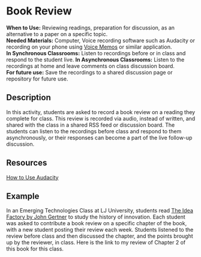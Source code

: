 # Book Review
**When to Use:** Reviewing readings, preparation for discussion, as an alternative to a paper on a specific topic.  
**Needed Materials:** Computer, Voice recording software such as Audacity or recording on your phone using [Voice Memos](https://support.apple.com/en-us/HT206775) or similar application.  
**In Synchronous Classrooms:** Listen to recordings before or in class and respond to the student live. 
**In Asynchronous Classrooms:** Listen to the recordings at home and leave comments on class discussion board.    
**For future use:** Save the recordings to a shared discussion page or repository for future use.  

## Description
In this activity, students are asked to record a book review on a reading they complete for class. This review is recorded via audio, instead of written, and shared with the class in a shared RSS feed or discussion board. The students can listen to the recordings before class and respond to them asynchronously, or their responses can become a part of the live follow-up discussion. 

## Resources
[How to Use Audacity](https://www.youtube.com/watch?v=DJhIlsLH32I)

## Example
In an Emerging Technologies Class at LJ University, students read [The Idea Factory by John Gertner](https://www.goodreads.com/book/show/11797471-the-idea-factory) to study the history of innovation. Each student was asked to contribute a book review on a specific chapter of the book, with a new student posting their review each week. Students listened to the review before class and then discussed the chapter, and the points brought up by the reviewer, in class. Here is the link to my review of Chapter 2 of this book for this class.
